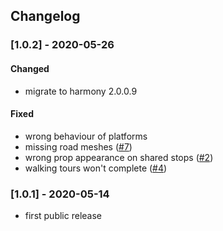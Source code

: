 ## Changelog

### [1.0.2] - 2020-05-26

#### Changed
- migrate to harmony 2.0.0.9
#### Fixed
- wrong behaviour of platforms
- missing road meshes ([#7](https://github.com/CodeBardian/SharedStopEnabler/issues/7))
- wrong prop appearance on shared stops ([#2](https://github.com/CodeBardian/SharedStopEnabler/issues/2))
- walking tours won't complete ([#4](https://github.com/CodeBardian/SharedStopEnabler/issues/4))

### [1.0.1] - 2020-05-14
- first public release
